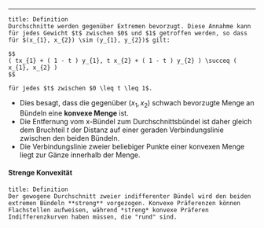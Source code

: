 ***

```ad-important
title: Definition
Durchschnitte werden gegenüber Extremen bevorzugt. Diese Annahme kann für jedes Gewicht $t$ zwischen $0$ und $1$ getroffen werden, so dass für $(x_{1}, x_{2}) \sim (y_{1}, y_{2})$ gilt:

$$
( tx_{1} + ( 1 - t ) y_{1}, t x_{2} + ( 1 - t ) y_{2} ) \succeq ( x_{1}, x_{2} )
$$

für jedes $t$ zwischen $0 \leq t \leq 1$.
```

- Dies besagt, dass die gegenüber $(x_{1}, x_{2})$ schwach bevorzugte Menge an Bündeln eine **konvexe Menge** ist.
- Die Entfernung vom x-Bündel zum Durchschnittsbündel ist daher gleich dem Bruchteil $t$ der Distanz auf einer geraden Verbindungslinie zwischen den beiden Bündeln.
- Die Verbindungslinie zweier beliebiger Punkte einer konvexen Menge liegt zur Gänze innerhalb der Menge.
#### Strenge Konvexität

```ad-note
title: Definition
Der gewogene Durchschnitt zweier indifferenter Bündel wird den beiden extremen Bündeln **streng** vorgezogen. Konvexe Präferenzen können Flachstellen aufweisen, während *streng* konvexe Präferen Indifferenzkurven haben müssen, die "rund" sind.

```
